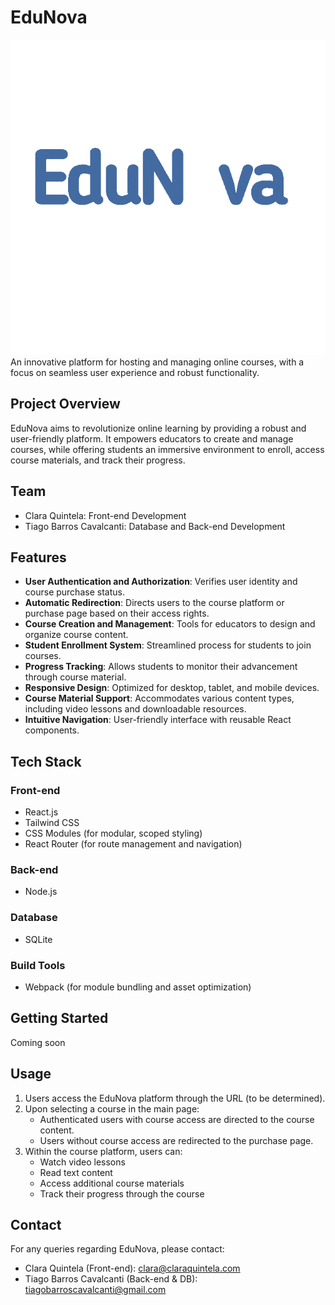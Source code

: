 # EduNova

![EduNova logo ](src/assets/imgs/EduNova_logo.gif)
An innovative platform for hosting and managing online courses, with a focus on seamless user experience and robust functionality.

## Project Overview

EduNova aims to revolutionize online learning by providing a robust and user-friendly platform. It empowers educators to create and manage courses, while offering students an immersive environment to enroll, access course materials, and track their progress.

## Team

- Clara Quintela: Front-end Development
- Tiago Barros Cavalcanti: Database and Back-end Development

## Features

- **User Authentication and Authorization**: Verifies user identity and course purchase status.
- **Automatic Redirection**: Directs users to the course platform or purchase page based on their access rights.
- **Course Creation and Management**: Tools for educators to design and organize course content.
- **Student Enrollment System**: Streamlined process for students to join courses.
- **Progress Tracking**: Allows students to monitor their advancement through course material.
- **Responsive Design**: Optimized for desktop, tablet, and mobile devices.
- **Course Material Support**: Accommodates various content types, including video lessons and downloadable resources.
- **Intuitive Navigation**: User-friendly interface with reusable React components.

## Tech Stack

### Front-end

- React.js
- Tailwind CSS
- CSS Modules (for modular, scoped styling)
- React Router (for route management and navigation)

### Back-end

- Node.js

### Database

- SQLite

### Build Tools

- Webpack (for module bundling and asset optimization)

## Getting Started

Coming soon

## Usage

1. Users access the EduNova platform through the URL (to be determined).
2. Upon selecting a course in the main page:
   - Authenticated users with course access are directed to the course content.
   - Users without course access are redirected to the purchase page.
3. Within the course platform, users can:
   - Watch video lessons
   - Read text content
   - Access additional course materials
   - Track their progress through the course

## Contact

For any queries regarding EduNova, please contact:

- Clara Quintela (Front-end): clara@claraquintela.com
- Tiago Barros Cavalcanti (Back-end & DB): tiagobarroscavalcanti@gmail.com
